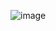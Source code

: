 ![image](https://github.com/treyorion/treyorion-esiil-stars-webpage/assets/86793398/83b5ccff-ed31-41e5-a4c9-c27d49a11e23)
